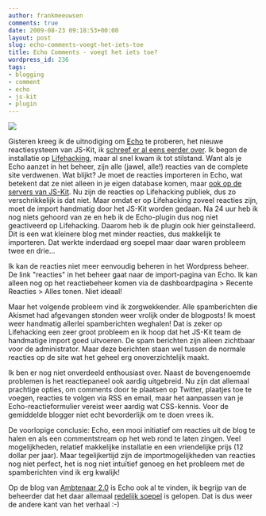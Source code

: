 ```yaml
---
author: frankmeeuwsen
comments: true
date: 2009-08-23 09:18:53+00:00
layout: post
slug: echo-comments-voegt-het-iets-toe
title: Echo Comments - voegt het iets toe?
wordpress_id: 236
tags:
- blogging
- comment
- echo
- js-kit
- plugin
---
```


[![](../wp-content/uploadimages/echo.png)](../wp-content/uploadimages/echo.png?phpMyAdmin=e7c4ed92b25t4017d32d)

Gisteren kreeg ik de uitnodiging om [Echo](http://js-kit.com/) te proberen, het nieuwe reactiesysteem van JS-Kit, ik [schreef er al eens eerder over](/echos-virale-beta-uitnodigingen/). Ik begon de installatie op [Lifehacking](http://www.lifehacking.nl), maar al snel kwam ik tot stilstand. Want als je Echo aanzet in het beheer, zijn alle (jawel, alle!) reacties van de complete site verdwenen. Wat blijkt? Je moet de reacties importeren in Echo, wat betekent dat ze niet alleen in je eigen database komen, maar [ook op de servers van JS-Kit](http://support.js-kit.com/jskit/topics/where_are_comments_stored_on_my_site_or_yours). Nu zijn de reacties op Lifehacking publiek, dus zo verschrikkelijk is dat niet. Maar omdat er op Lifehacking zoveel reacties zijn, moet de import handmatig door het JS-Kit worden gedaan. Na 24 uur heb ik nog niets gehoord van ze en heb ik de Echo-plugin dus nog niet geactiveerd op Lifehacking. Daarom heb ik de plugin ook hier geinstalleerd. Dit is een wat kleinere blog met minder reacties, dus makkelijk te importeren. Dat werkte inderdaad erg soepel maar daar waren probleem twee en drie...

Ik kan de reacties niet meer eenvoudig beheren in het Wordpress beheer. De link "reacties" in het beheer gaat naar de import-pagina van Echo. Ik kan alleen nog op het reactiebeheer komen via de dashboardpagina > Recente Reacties > Alles tonen. Niet ideaal!

Maar het volgende probleem vind ik zorgwekkender. Alle spamberichten die Akismet had afgevangen stonden weer vrolijk onder de blogposts! Ik moest weer handmatig allerlei spamberichten weghalen! Dat is zeker op Lifehacking een zeer groot probleem en ik hoop dat het JS-Kit team de handmatige import goed uitvoeren. De spam berichten zijn alleen zichtbaar voor de administrator. Maar deze berichten staan wel tussen de normale reacties op de site wat het geheel erg onoverzichtelijk maakt.

Ik ben er nog niet onverdeeld enthousiast over. Naast de bovengenoemde problemen is het reactiepaneel ook aardig uitgebreid. Nu zijn dat allemaal prachtige opties, om comments door te plaatsen op Twitter, plaatjes toe te voegen, reacties te volgen via RSS en email, maar het aanpassen van je Echo-reactieformulier vereist weer aardig wat CSS-kennis. Voor de gemiddelde blogger niet echt bevorderlijk om te doen vrees ik.

De voorlopige conclusie: Echo, een mooi initiatief om reacties uit de blog te halen en als een commentstream op het web rond te laten zingen. Veel mogelijkheden, relatief makkelijke installatie en een vriendelijke prijs (12 dollar per jaar). Maar tegelijkertijd zijn de importmogelijkheden van reacties nog niet perfect, het is nog niet intuïtief genoeg en het probleem met de spamberichten vind ik erg kwalijk!

Op de blog van [Ambtenaar 2.0](http://ambtenaar20.nl/) is Echo ook al te vinden, ik begrijp van de beheerder dat het daar allemaal [redelijk soepel](http://twitter.com/jeroendemiranda/status/3476472018) is gelopen. Dat is dus weer de andere kant van het verhaal :-)
